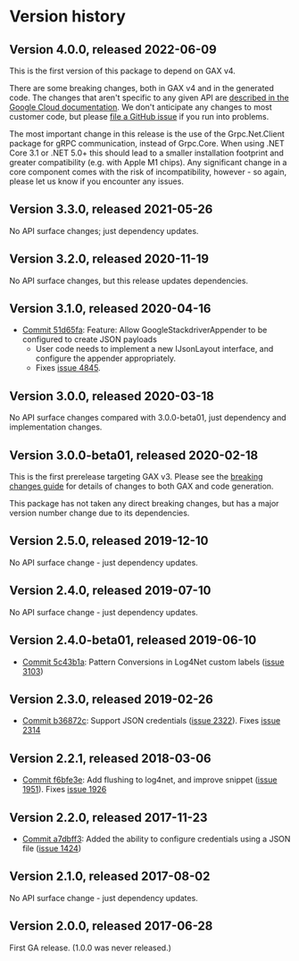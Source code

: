 # Version history

## Version 4.0.0, released 2022-06-09

This is the first version of this package to depend on GAX v4.

There are some breaking changes, both in GAX v4 and in the generated
code. The changes that aren't specific to any given API are [described in the Google Cloud
documentation](https://cloud.google.com/dotnet/docs/reference/help/breaking-gax4).
We don't anticipate any changes to most customer code, but please [file a
GitHub issue](https://github.com/googleapis/google-cloud-dotnet/issues/new/choose)
if you run into problems.

The most important change in this release is the use of the Grpc.Net.Client package
for gRPC communication, instead of Grpc.Core. When using .NET Core 3.1 or .NET 5.0+
this should lead to a smaller installation footprint and greater compatibility (e.g.
with Apple M1 chips). Any significant change in a core component comes with the risk
of incompatibility, however - so again, please let us know if you encounter any
issues.


## Version 3.3.0, released 2021-05-26

No API surface changes; just dependency updates.

## Version 3.2.0, released 2020-11-19

No API surface changes, but this release updates dependencies.

## Version 3.1.0, released 2020-04-16

- [Commit 51d65fa](https://github.com/googleapis/google-cloud-dotnet/commit/51d65fa): Feature: Allow GoogleStackdriverAppender to be configured to create JSON payloads
  - User code needs to implement a new IJsonLayout interface, and configure the appender appropriately.
  - Fixes [issue 4845](https://github.com/googleapis/google-cloud-dotnet/issues/4845).

## Version 3.0.0, released 2020-03-18

No API surface changes compared with 3.0.0-beta01, just dependency
and implementation changes.

## Version 3.0.0-beta01, released 2020-02-18

This is the first prerelease targeting GAX v3. Please see the [breaking changes guide](https://cloud.google.com/dotnet/docs/reference/help/breaking-gax2) for details of changes to both GAX and code generation.

This package has not taken any direct breaking changes, but has a major version number change due to its dependencies.

## Version 2.5.0, released 2019-12-10

No API surface change - just dependency updates.

## Version 2.4.0, released 2019-07-10

No API surface change - just dependency updates.

## Version 2.4.0-beta01, released 2019-06-10

- [Commit 5c43b1a](https://github.com/googleapis/google-cloud-dotnet/commit/5c43b1a): Pattern Conversions in Log4Net custom labels ([issue 3103](https://github.com/googleapis/google-cloud-dotnet/issues/3103))

## Version 2.3.0, released 2019-02-26

- [Commit b36872c](https://github.com/googleapis/google-cloud-dotnet/commit/b36872c): Support JSON credentials ([issue 2322](https://github.com/googleapis/google-cloud-dotnet/issues/2322)). Fixes [issue 2314](https://github.com/googleapis/google-cloud-dotnet/issues/2314)

## Version 2.2.1, released 2018-03-06

- [Commit f6bfe3e](https://github.com/googleapis/google-cloud-dotnet/commit/f6bfe3e): Add flushing to log4net, and improve snippet ([issue 1951](https://github.com/googleapis/google-cloud-dotnet/issues/1951)). Fixes [issue 1926](https://github.com/googleapis/google-cloud-dotnet/issues/1926)

## Version 2.2.0, released 2017-11-23

- [Commit a7dbff3](https://github.com/googleapis/google-cloud-dotnet/commit/a7dbff3): Added the ability to configure credentials using a JSON file ([issue 1424](https://github.com/googleapis/google-cloud-dotnet/issues/1424))

## Version 2.1.0, released 2017-08-02

No API surface change - just dependency updates.

## Version 2.0.0, released 2017-06-28

First GA release. (1.0.0 was never released.)
